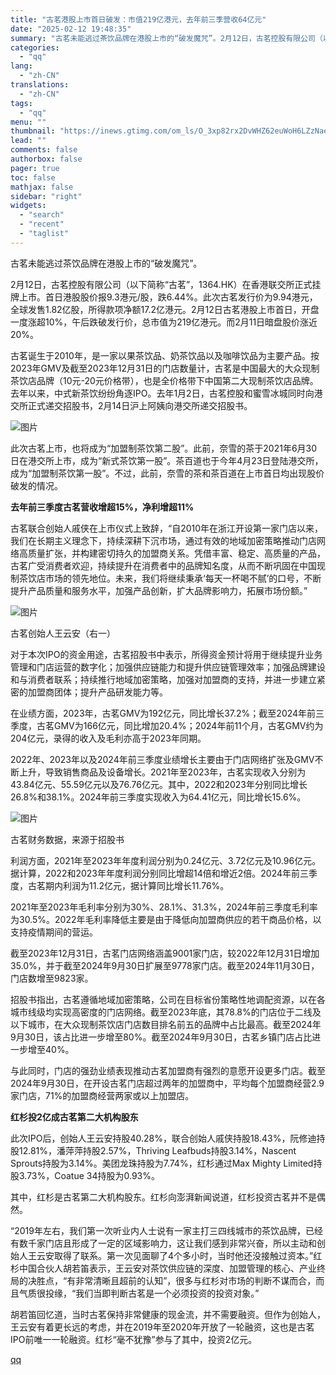 ```yaml
---
title: "古茗港股上市首日破发：市值219亿港元，去年前三季营收64亿元"
date: "2025-02-12 19:48:35"
summary: "古茗未能逃过茶饮品牌在港股上市的“破发魔咒”。2月12日，古茗控股有限公司（以下简称“古茗”，136..."
categories:
  - "qq"
lang:
  - "zh-CN"
translations:
  - "zh-CN"
tags:
  - "qq"
menu: ""
thumbnail: "https://inews.gtimg.com/om_ls/O_3xp82rx2DvWHZ62euWoH6LZzNaes74-WTh3NWnLY0GsAA_640360/0"
lead: ""
comments: false
authorbox: false
pager: true
toc: false
mathjax: false
sidebar: "right"
widgets:
  - "search"
  - "recent"
  - "taglist"
---
```


古茗未能逃过茶饮品牌在港股上市的“破发魔咒”。

2月12日，古茗控股有限公司（以下简称“古茗”，1364.HK）在香港联交所正式挂牌上市。首日港股股价报9.3港元/股，跌6.44%。此次古茗发行价为9.94港元，全球发售1.82亿股，所得款项净额17.2亿港元。2月12日古茗港股上市首日，开盘一度涨超10%，午后跌破发行价，总市值为219亿港元。而2月11日暗盘股价涨近20%。

古茗诞生于2010年，是一家以果茶饮品、奶茶饮品以及咖啡饮品为主要产品。按2023年GMV及截至2023年12月31日的门店数量计，古茗是中国最大的大众现制茶饮店品牌（10元-20元价格带），也是全价格带下中国第二大现制茶饮店品牌。去年以来，中式新茶饮纷纷角逐IPO。去年1月2日，古茗控股和蜜雪冰城同时向港交所正式递交招股书，2月14日沪上阿姨向港交所递交招股书。

![图片](https://inews.gtimg.com/om_bt/O4ECwfYAE9tjiqEdeiReoAF3y7b4gbNuLf-ELzPkGPNeIAA/641)

此次古茗上市，也将成为“加盟制茶饮第二股”。此前，奈雪的茶于2021年6月30日在港交所上市，成为“新式茶饮第一股”。茶百道也于今年4月23日登陆港交所，成为“加盟制茶饮第一股”。不过，此前，奈雪的茶和茶百道在上市首日均出现股价破发的情况。

**去年前三季度古茗营收增超15%，净利增超11%**

古茗联合创始人戚侠在上市仪式上致辞，“自2010年在浙江开设第一家门店以来，我们在长期主义理念下，持续深耕下沉市场，通过有效的地域加密策略推动门店网络高质量扩张，并构建密切持久的加盟商关系。凭借丰富、稳定、高质量的产品，古茗广受消费者欢迎，持续提升在消费者中的品牌知名度，从而不断巩固在中国现制茶饮店市场的领先地位。未来，我们将继续秉承‘每天一杯喝不腻’的口号，不断提升产品质量和服务水平，加强产品创新，扩大品牌影响力，拓展市场份额。”

![图片](https://inews.gtimg.com/om_bt/OUk4vQIwHGCVVCQMacjaS3_GcmeuQO2YFKYKDDe5J9VS8AA/641)

古茗创始人王云安（右一）

对于本次IPO的资金用途，古茗招股书中表示，所得资金预计将用于继续提升业务管理和门店运营的数字化；加强供应链能力和提升供应链管理效率；加强品牌建设和与消费者联系；持续推行地域加密策略，加强对加盟商的支持，并进一步建立紧密的加盟商团体；提升产品研发能力等。

在业绩方面，2023年，古茗GMV为192亿元，同比增长37.2%；截至2024年前三季度，古茗GMV为166亿元，同比增加20.4%；2024年前11个月，古茗GMV约为204亿元，录得的收入及毛利亦高于2023年同期。

2022年、2023年以及2024年前三季度业绩增长主要由于门店网络扩张及GMV不断上升，导致销售商品及设备增长。2021年至2023年，古茗实现收入分别为43.84亿元、55.59亿元以及76.76亿元。其中，2022和2023年分别同比增长26.8%和38.1%。2024年前三季度实现收入为64.41亿元，同比增长15.6%。

![图片](https://inews.gtimg.com/om_bt/OvEvwjLe_4qtSPlgPy2aTZ7F2tdedP7G_jlzffV5AyZ-wAA/641)

古茗财务数据，来源于招股书

利润方面，2021年至2023年年度利润分别为0.24亿元、3.72亿元及10.96亿元。据计算，2022和2023年年度利润分别同比增超14倍和增近2倍。2024年前三季度，古茗期内利润为11.2亿元，据计算同比增长11.76%。

2021年至2023年毛利率分别为30%、28.1%、31.3%，2024年前三季度毛利率为30.5%。2022年毛利率降低主要是由于降低向加盟商供应的若干商品价格，以支持疫情期间的营运。

截至2023年12月31日，古茗门店网络涵盖9001家门店，较2022年12月31日增加35.0%，并于截至2024年9月30日扩展至9778家门店。截至2024年11月30日，门店数增至9823家。

招股书指出，古茗遵循地域加密策略，公司在目标省份策略性地调配资源，以在各城市线级均实现高密度的门店网络。截至2023年底，其78.8%的门店位于二线及以下城市，在大众现制茶饮店门店数目排名前五的品牌中占比最高。截至2024年9月30日，该占比进一步增至80%。截至2024年9月30日，古茗乡镇门店占比进一步增至40%。

与此同时，门店的强劲业绩表现推动古茗加盟商有强烈的意愿开设更多门店。截至2024年9月30日，在开设古茗门店超过两年的加盟商中，平均每个加盟商经营2.9家门店，71%的加盟商经营两家或以上加盟店。

**红杉投2亿成古茗第二大机构股东**

此次IPO后，创始人王云安持股40.28%，联合创始人戚侠持股18.43%，阮修迪持股12.81%，潘萍萍持股2.57%，Thriving Leafbuds持股3.14%，Nascent Sprouts持股为3.14%。美团龙珠持股为7.74%，红杉通过Max Mighty Limited持股3.73%，Coatue 34持股为0.93%。

其中，红杉是古茗第二大机构股东。红杉向澎湃新闻说道，红杉投资古茗并不是偶然。

“2019年左右，我们第一次听业内人士说有一家主打三四线城市的茶饮品牌，已经有数千家门店且形成了一定的区域影响力，这让我们感到非常兴奋，所以主动和创始人王云安取得了联系。第一次见面聊了4个多小时，当时他还没接触过资本。”红杉中国合伙人胡若笛表示，王云安对茶饮供应链的深度、加盟管理的核心、产业终局的决胜点，“有非常清晰且超前的认知”，很多与红杉对市场的判断不谋而合，而且气质很投缘，“我们当即判断古茗是一个必须投资的投资对象。”

胡若笛回忆道，当时古茗保持非常健康的现金流，并不需要融资。但作为创始人，王云安有着更长远的考虑，并在2019年至2020年开放了一轮融资，这也是古茗IPO前唯一一轮融资。红杉“毫不犹豫”参与了其中，投资2亿元。

[qq](https://new.qq.com/rain/a/20250212A08JXW00)

